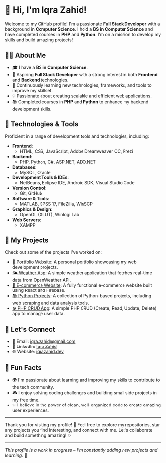 # 👋 Hi, I'm **Iqra Zahid**!

Welcome to my GitHub profile! I'm a passionate **Full Stack Developer** with a background in **Computer Science**. I hold a **BS in Computer Science** and have completed courses in **PHP** and **Python**. I’m on a mission to develop my skills and build amazing projects!

## 🧑‍💻 About Me

- 🎓 I have a **BS in Computer Science**.
- 🚀 Aspiring **Full Stack Developer** with a strong interest in both **Frontend** and **Backend** technologies.
- 🌱 Continuously learning new technologies, frameworks, and tools to improve my skillset.
- 💡 Passionate about creating scalable and efficient web applications.
- 📚 Completed courses in **PHP** and **Python** to enhance my backend development skills.


## 🔧 Technologies & Tools

Proficient in a range of development tools and technologies, including:

- **Frontend**:  
  - HTML, CSS, JavaScript, Adobe Dreamweaver CC, Prezi  
- **Backend**:  
  - PHP, Python, C#, ASP.NET, ADO.NET  
- **Databases**:  
  - MySQL, Oracle  
- **Development Tools & IDEs**:  
  - NetBeans, Eclipse IDE, Android SDK, Visual Studio Code  
- **Version Control**:  
  - Git, GitHub  
- **Software & Tools**:  
  - MATLAB, SPSS 17, FileZilla, WinSCP  
- **Graphics & Design**:  
  - OpenGL (GLUT), Winlogi Lab  
- **Web Servers**:  
  - XAMPP

## 🚀 My Projects

Check out some of the projects I've worked on:

- [📝 Portfolio Website](https://github.com/iqrazahid/portfolio): A personal portfolio showcasing my web development projects.
- [🌤️ Weather App](https://github.com/iqrazahid/weather-app): A simple weather application that fetches real-time data from OpenWeather API.
- [🛒 E-commerce Website](https://github.com/iqrazahid/e-commerce): A fully functional e-commerce website built using React and Firebase.
- [📚 Python Projects](https://github.com/iqrazahid/python-projects): A collection of Python-based projects, including web scraping and data analysis tools.
- [⚙️ PHP CRUD App](https://github.com/iqrazahid/php-crud): A simple PHP CRUD (Create, Read, Update, Delete) app to manage user data.

## 💬 Let's Connect

- 📧 Email: [iqra.zahid@gmail.com](mailto:iqra.zahid83@gmail.com)
- 🔗 LinkedIn: [Iqra Zahid](https://www.linkedin.com/in/iqrazahid)
- 🌐 Website: [iqrazahid.dev](https://iqrazahid.dev)

## 🌟 Fun Facts

- 🌍 I'm passionate about learning and improving my skills to contribute to the tech community.
- 🎮 I enjoy solving coding challenges and building small side projects in my free time.
- ✨ I believe in the power of clean, well-organized code to create amazing user experiences.

---

Thank you for visiting my profile! 🚀 Feel free to explore my repositories, star any projects you find interesting, and connect with me. Let's collaborate and build something amazing! ✨

---

*This profile is a work in progress – I'm constantly adding new projects and learning.* 🌱
